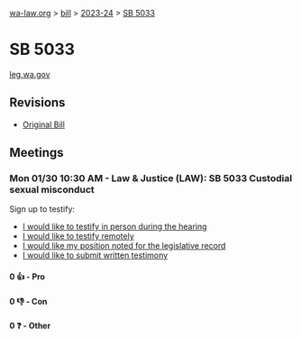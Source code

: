 [wa-law.org](/) > [bill](/bill/) > [2023-24](/bill/2023-24/) > [SB 5033](/bill/2023-24/sb/5033/)

# SB 5033
[leg.wa.gov](https://app.leg.wa.gov/billsummary?BillNumber=5033&Year=2023&Initiative=false)

## Revisions
* [Original Bill](1/)

## Meetings
### Mon 01/30 10:30 AM - Law & Justice (LAW): SB 5033 Custodial sexual misconduct
Sign up to testify:
* [I would like to testify in person during the hearing](https://app.leg.wa.gov/csi/Testifier/Add?chamber=House&mId=30542&aId=149971&caId=20782&tId=1)
* [I would like to testify remotely](https://app.leg.wa.gov/csi/Testifier/Add?chamber=House&mId=30542&aId=149971&caId=20782&tId=2)
* [I would like my position noted for the legislative record](https://app.leg.wa.gov/csi/Testifier/Add?chamber=House&mId=30542&aId=149971&caId=20782&tId=3)
* [I would like to submit written testimony](https://app.leg.wa.gov/csi/Testifier/Add?chamber=House&mId=30542&aId=149971&caId=20782&tId=4)

#### 0 👍 - Pro

#### 0 👎 - Con

#### 0 ❓ - Other
